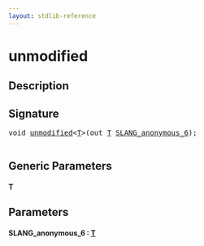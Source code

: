 ```yaml
---
layout: stdlib-reference
---
```


# unmodified

## Description





## Signature 

<pre>
<span class="code_keyword">void</span> <a href=".html">unmodified</a>&lt;<a href=".html#typeparam-T" class="code_type">T</a>&gt;(<span class="code_keyword">out</span> <a href=".html#typeparam-T" class="code_type">T</a> <a href=".html#decl-SLANG_anonymous_6" class="code_param">SLANG_anonymous_6</a>);

</pre>

## Generic Parameters

####  <a id="typeparam-T"></a>T

## Parameters

####  <a id="decl-SLANG_anonymous_6"></a>SLANG\_anonymous\_6  : [T](.html#typeparam-T)

